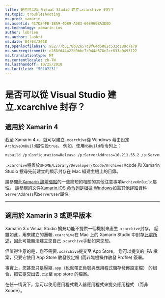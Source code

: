 ```yaml
---
title: 是否可以從 Visual Studio 建立.xcarchive 封存？
ms.topic: troubleshooting
ms.prod: xamarin
ms.assetid: 417D84FB-1BA9-4DB9-A683-66E960BA3D0D
ms.technology: xamarin-ios
author: lobrien
ms.author: laobri
ms.date: 04/03/2018
ms.openlocfilehash: 952777b3178b82657c8f64d5882c532c188c7a79
ms.sourcegitcommit: e268fd44422d0bbc7c944a678e2cc633a0493122
ms.translationtype: MT
ms.contentlocale: zh-TW
ms.lasthandoff: 10/25/2018
ms.locfileid: "50107231"
---
```

# <a name="is-it-possible-to-create-a-xcarchive-archive-from-visual-studio"></a>是否可以從 Visual Studio 建立.xcarchive 封存？

## <a name="for-xamarin-4"></a>適用於 Xamarin 4

截至 Xamarin 4.x，就可以建立`.xcarchive`從 Windows 藉由設定`ArchiveOnBuild`屬性設`true`。 例如，使用`MSBuild`命令列上：

```bash
msbuild /p:Configuration=Release /p:ServerAddress=10.211.55.2 /p:ServerUser=xamUser /p:Platform=iPhone /p:ArchiveOnBuild=true /t:"Build" MyProject.csproj
```

`.xcarchive`將置於`$HOME/Library/Developer/Xcode/Archives`Xcode 和 Xamarin Studio 搜尋先前建立的顯示封存在 Mac 組建主機上的目錄。

請參閱此[Xamarin 論壇張貼](https://forums.xamarin.com/discussion/comment/156635/#Comment_156635)的一些簡短的相關的其他注意事項`ArchiveOnBuild`屬性。 請參閱的文件[Xamarin.iOS 命令列是根據 Windows](~/ios/get-started/installation/windows/connecting-to-mac/index.md)如需其他詳細資料`ServerAddress`和`ServerUser`屬性。

* * *

## <a name="for-xamarin-3-and-earlier"></a>適用於 Xamarin 3 或更早版本

Xamarin 3.x Visual Studio 擴充功能不提供一個機制來產生`.xcarchive`封存。 話雖如此，用來建立的邏輯`.xcarchive`在 Mac 上的 Xamarin Studio 中封存[此處所述](https://bugzilla.xamarin.com/show_bug.cgi?id=35#c5)，因此可能無法建立您自己`.xcarchive`手動如果您想。

但值得注意的是，您不需要`.xcarchive`提交至 App Store。 您可以提交的 IPA 檔案，只要它使用 App Store 散發設定檔 (而非臨機操作散發 Profile) 簽署。

事實上，您甚至只是壓縮`.app`（也就帶正負號與應用程式儲存發佈設定檔） 的組合，把它提交出去`.zip`至 app store 的檔案。

在任一情況下，您可以使用應用程式載入器應用程式來提交應用程式 （而非 Xcode）。

